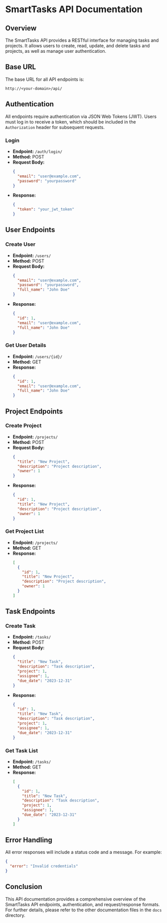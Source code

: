 # SmartTasks API Documentation

## Overview
The SmartTasks API provides a RESTful interface for managing tasks and projects. It allows users to create, read, update, and delete tasks and projects, as well as manage user authentication.

## Base URL
The base URL for all API endpoints is:
```
http://<your-domain>/api/
```

## Authentication
All endpoints require authentication via JSON Web Tokens (JWT). Users must log in to receive a token, which should be included in the `Authorization` header for subsequent requests.

### Login
- **Endpoint:** `/auth/login/`
- **Method:** POST
- **Request Body:**
  ```json
  {
    "email": "user@example.com",
    "password": "yourpassword"
  }
  ```
- **Response:**
  ```json
  {
    "token": "your_jwt_token"
  }
  ```

## User Endpoints

### Create User
- **Endpoint:** `/users/`
- **Method:** POST
- **Request Body:**
  ```json
  {
    "email": "user@example.com",
    "password": "yourpassword",
    "full_name": "John Doe"
  }
  ```
- **Response:**
  ```json
  {
    "id": 1,
    "email": "user@example.com",
    "full_name": "John Doe"
  }
  ```

### Get User Details
- **Endpoint:** `/users/{id}/`
- **Method:** GET
- **Response:**
  ```json
  {
    "id": 1,
    "email": "user@example.com",
    "full_name": "John Doe"
  }
  ```

## Project Endpoints

### Create Project
- **Endpoint:** `/projects/`
- **Method:** POST
- **Request Body:**
  ```json
  {
    "title": "New Project",
    "description": "Project description",
    "owner": 1
  }
  ```
- **Response:**
  ```json
  {
    "id": 1,
    "title": "New Project",
    "description": "Project description",
    "owner": 1
  }
  ```

### Get Project List
- **Endpoint:** `/projects/`
- **Method:** GET
- **Response:**
  ```json
  [
    {
      "id": 1,
      "title": "New Project",
      "description": "Project description",
      "owner": 1
    }
  ]
  ```

## Task Endpoints

### Create Task
- **Endpoint:** `/tasks/`
- **Method:** POST
- **Request Body:**
  ```json
  {
    "title": "New Task",
    "description": "Task description",
    "project": 1,
    "assignee": 1,
    "due_date": "2023-12-31"
  }
  ```
- **Response:**
  ```json
  {
    "id": 1,
    "title": "New Task",
    "description": "Task description",
    "project": 1,
    "assignee": 1,
    "due_date": "2023-12-31"
  }
  ```

### Get Task List
- **Endpoint:** `/tasks/`
- **Method:** GET
- **Response:**
  ```json
  [
    {
      "id": 1,
      "title": "New Task",
      "description": "Task description",
      "project": 1,
      "assignee": 1,
      "due_date": "2023-12-31"
    }
  ]
  ```

## Error Handling
All error responses will include a status code and a message. For example:
```json
{
  "error": "Invalid credentials"
}
```

## Conclusion
This API documentation provides a comprehensive overview of the SmartTasks API endpoints, authentication, and request/response formats. For further details, please refer to the other documentation files in the `docs` directory.